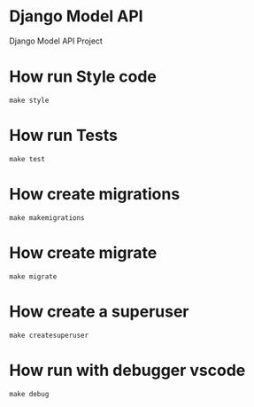 # Django Model API
Django Model API Project


# How run Style code
`make style`

# How run Tests
`make test`

# How create migrations
`make makemigrations`

# How create migrate
`make migrate`

# How create a superuser
`make createsuperuser`

# How run with debugger vscode
`make debug`
